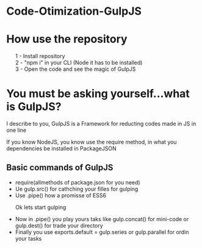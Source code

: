 # Code-Otimization-GulpJS

<h1> How use the repository </h1>

<ul type="none">
<li> 1 - Install repository </li>

<li> 2 - "npm i" in your CLI (Node it has to be installed)

<li> 3 - Open the code and see the magic of GulpJS </li>
</ul>

<h1>You must be asking yourself...what is GulpJS?</h1>

I describe to you, GulpJS is a Framework for reducting codes made in JS in one line
 
If you know NodeJS, you know use the require method, in what you dependencies be installed in PackageJSON

<h2>Basic commands of GulpJS</h2>

<ul type="1">
<li>require(allmethods of package.json for you need)</li>

<li>Ue gulp.src() for cathching your filles for gulping</li>

<li>Use .pipe() how a promisse of ESS6</li>

Ok lets start gulping

<li>Now in .pipe() you play yours taks like gulp.concat() for mini-code or gulp.dest() for trade your directory</li>

<li> Finally you use exports.default = gulp.series or gulp.parallel for ordin your tasks </li>
</ul>



